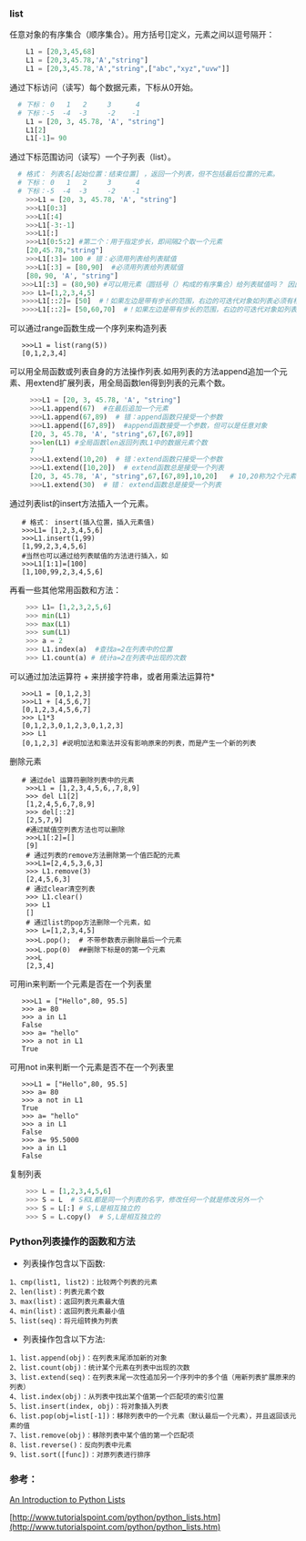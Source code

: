 
### list
 任意对象的有序集合（顺序集合）。用方括号[]定义，元素之间以逗号隔开：
 ```python
     L1 = [20,3,45,68]
     L1 = [20,3,45.78,'A',"string"]
     L1 = [20,3,45.78,'A',"string",["abc","xyz","uvw"]]
 ```
 
 通过下标访问（读写）每个数据元素，下标从0开始。
 ```python
   # 下标： 0   1   2     3      4
   # 下标：-5  -4  -3     -2    -1
     L1 = [20, 3, 45.78, 'A', "string"]
     L1[2]
     L1[-1]= 90
```
通过下标范围访问（读写）一个子列表（list）。
  
 ```python
   # 格式： 列表名[起始位置：结束位置] ，返回一个列表，但不包括最后位置的元素。
   # 下标： 0   1   2     3      4
   # 下标：-5  -4  -3     -2    -1
     >>>L1 = [20, 3, 45.78, 'A', "string"]
     >>>L1[0:3]
     >>>L1[:4]
     >>>L1[-3:-1]
     >>>L1[:]
     >>>L1[0:5:2] #第二个：用于指定步长，即间隔2个取一个元素
     [20,45.78,"string"]
     >>>L1[:3]= 100 # 错：必须用列表给列表赋值
     >>>L1[:3] = [80,90]  #必须用列表给列表赋值
     [80，90, 'A', "string"]
    >>>L1[:3] = (80,90) #可以用元素（圆括号（）构成的有序集合）给列表赋值吗？ 因此，可以给列表一个可迭代的对象
    >>> L1=[1,2,3,4,5]
    >>>>L1[::2]= [50]  #！如果左边是带有步长的范围，右边的可迭代对象如列表必须有相同个数的数据元素
    >>>>L1[::2]= [50,60,70]  #！如果左边是带有步长的范围，右边的可迭代对象如列表必须有相同个数的数据元素
```

可以通过range函数生成一个序列来构造列表
```
   >>>L1 = list(rang(5))
   [0,1,2,3,4]
```
可以用全局函数或列表自身的方法操作列表.如用列表的方法append追加一个元素、用extend扩展列表，用全局函数len得到列表的元素个数。
```python   
     >>>L1 = [20, 3, 45.78, 'A', "string"]
     >>>L1.append(67)  #在最后追加一个元素  
     >>>L1.append(67,89)  # 错：append函数只接受一个参数
     >>>L1.append([67,89])  #append函数接受一个参数，但可以是任意对象
     [20, 3, 45.78, 'A', "string",67,[67,89]]
     >>>len(L1) #全局函数len返回列表L1中的数据元素个数
     7
     >>>L1.extend(10,20)  # 错：extend函数只接受一个参数     
     >>>L1.extend([10,20])  # extend函数总是接受一个列表
     [20, 3, 45.78, 'A', "string",67,[67,89],10,20]   # 10,20称为2个元素而不是一个列表元素
     >>>L1.extend(30)  # 错： extend函数总是接受一个列表
```
通过列表list的insert方法插入一个元素。
```
   # 格式： insert(插入位置，插入元素值)
   >>>L1= [1,2,3,4,5,6]
   >>>L1.insert(1,99)
   [1,99,2,3,4,5,6]
   #当然也可以通过给列表赋值的方法进行插入，如
   >>>L1[1:1]=[100]
   [1,100,99,2,3,4,5,6]
```
再看一些其他常用函数和方法：
```python
    >>> L1= [1,2,3,2,5,6]
    >>> min(L1)
    >>> max(L1)
    >>> sum(L1)
    >>> a = 2
    >>> L1.index(a)  #查找a=2在列表中的位置
    >>> L1.count(a) # 统计a=2在列表中出现的次数
```

可以通过加法运算符 + 来拼接字符串，或者用乘法运算符*
```
   >>>L1 = [0,1,2,3]
   >>>L1 + [4,5,6,7]
   [0,1,2,3,4,5,6,7]
   >>> L1*3
   [0,1,2,3,0,1,2,3,0,1,2,3]
   >>> L1 
   [0,1,2,3] #说明加法和乘法并没有影响原来的列表，而是产生一个新的列表
```

删除元素
```
   # 通过del 运算符删除列表中的元素
    >>>L1 = [1,2,3,4,5,6,,7,8,9]
    >>> del L1[2]
    [1,2,4,5,6,7,8,9]
    >>> del[::2]
    [2,5,7,9]
    #通过赋值空列表方法也可以删除
    >>>L1[:2]=[] 
    [9]
    # 通过列表的remove方法删除第一个值匹配的元素
    >>>L1=[2,4,5,3,6,3]
    >>> L1.remove(3)
    [2,4,5,6,3]
    # 通过clear清空列表
    >>> L1.clear()
    >>> L1
    []
    # 通过list的pop方法删除一个元素，如
    >>> L=[1,2,3,4,5]
    >>>L.pop();  # 不带参数表示删除最后一个元素   
    >>>L.pop(0)  ##删除下标是0的第一个元素
    >>>L
    [2,3,4]
```

可用in来判断一个元素是否在一个列表里
```
   >>>L1 = ["Hello",80, 95.5]
   >>> a= 80
   >>> a in L1
   False
   >>> a= "hello"
   >>> a not in L1
   True
```

可用not in来判断一个元素是否不在一个列表里
```
   >>>L1 = ["Hello",80, 95.5]
   >>> a= 80
   >>> a not in L1
   True
   >>> a= "hello"
   >>> a in L1
   False
   >>> a= 95.5000
   >>> a in L1
   False
```

复制列表
```python
    >>> L = [1,2,3,4,5,6]
    >>> S = L  # S和L都是同一个列表的名字，修改任何一个就是修改另外一个
    >>> S = L[:] # S,L是相互独立的
    >>> S = L.copy()  # S,L是相互独立的
```

### Python列表操作的函数和方法
* 列表操作包含以下函数:
```
1、cmp(list1, list2)：比较两个列表的元素 
2、len(list)：列表元素个数 
3、max(list)：返回列表元素最大值 
4、min(list)：返回列表元素最小值 
5、list(seq)：将元组转换为列表 
```
* 列表操作包含以下方法:
```
1、list.append(obj)：在列表末尾添加新的对象
2、list.count(obj)：统计某个元素在列表中出现的次数
3、list.extend(seq)：在列表末尾一次性追加另一个序列中的多个值（用新列表扩展原来的列表）
4、list.index(obj)：从列表中找出某个值第一个匹配项的索引位置
5、list.insert(index, obj)：将对象插入列表
6、list.pop(obj=list[-1])：移除列表中的一个元素（默认最后一个元素），并且返回该元素的值
7、list.remove(obj)：移除列表中某个值的第一个匹配项
8、list.reverse()：反向列表中元素
9、list.sort([func])：对原列表进行排序
```

### 参考：

[An Introduction to Python Lists](http://www.effbot.org/zone/python-list.htm)

[http://www.tutorialspoint.com/python/python_lists.htm](http://www.tutorialspoint.com/python/python_lists.htm)
